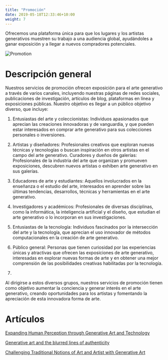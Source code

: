 ```yaml
---
title: "Promoción"
date: 2019-05-18T12:33:46+10:00
weight: 7
---
```


Ofrecemos una plataforma única para que los lugares y los artistas generativos muestren su trabajo a una audiencia global, ayudándoles a ganar exposición y a llegar a nuevos compradores potenciales.

![Promotion](/images/illustrations/promotion.png)

# Descripción general

Nuestros servicios de promoción ofrecen exposición para el arte generativo a través de varios canales, incluyendo nuestras páginas de redes sociales, publicaciones de investigación, artículos de blog, plataformas en línea y exposiciones públicas. Nuestro objetivo es llegar a un público objetivo diverso, que incluye:

1. Entusiastas del arte y coleccionistas: Individuos apasionados que aprecian las creaciones innovadoras y de vanguardia, y que pueden estar interesados en comprar arte generativo para sus colecciones personales o inversiones.

2. Artistas y diseñadores: Profesionales creativos que exploran nuevas técnicas y tecnologías o buscan inspiración en otros artistas en el campo del arte generativo.
Curadores y dueños de galerías: Profesionales de la industria del arte que organizan y promueven exposiciones, descubren nuevos artistas o exhiben arte generativo en sus galerías.

3. Educadores de arte y estudiantes: Aquellos involucrados en la enseñanza o el estudio del arte, interesados en aprender sobre las últimas tendencias, desarrollos, técnicas y herramientas en el arte generativo.

4. Investigadores y académicos: Profesionales de diversas disciplinas, como la informática, la inteligencia artificial y el diseño, que estudian el arte generativo o lo incorporan en sus investigaciones.

5. Entusiastas de la tecnología: Individuos fascinados por la intersección del arte y la tecnología, que aprecian el uso innovador de métodos computacionales en la creación de arte generativo.

6. Público general: Personas que tienen curiosidad por las experiencias únicas y atractivas que ofrecen las exposiciones de arte generativo, interesadas en explorar nuevas formas de arte y en obtener una mejor comprensión de las posibilidades creativas habilitadas por la tecnología.
7. 
Al dirigirse a estos diversos grupos, nuestros servicios de promoción tienen como objetivo aumentar la conciencia y generar interés en el arte generativo, creando oportunidades para los artistas y fomentando la apreciación de esta innovadora forma de arte.

# Artículos

[Expanding Human Perception through Generative Art and Technology](https://medium.com/generatedart/expanding-human-perception-through-generative-art-and-technology-dd0338f9787d)

[Generative art and the blurred lines of authenticity](https://medium.com/generatedart/generative-art-and-the-blurred-lines-of-authenticity-80d5417d8c03)

[Challenging Traditional Notions of Art and Artist with Generative Art](https://medium.com/generatedart/challenging-traditional-notions-of-art-and-artist-with-generative-art-193811e3d406)


